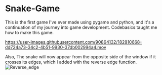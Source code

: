 # Snake-Game
This is the first game I've ever made using pygame and python, and it's a continuation of my journey into game development. 
Codebasics taught me how to make this game.

https://user-images.githubusercontent.com/90864132/182810668-dd724a73-34c2-4b51-9930-37db002994a4.mov

Also, The snake will now appear from the opposite side of the window if it crosses its edges, which I added with the reverse edge function.
![Reverse_edge](https://user-images.githubusercontent.com/90864132/182812008-e390cf0e-4554-4673-bf23-a5fa91ae01f7.gif)
